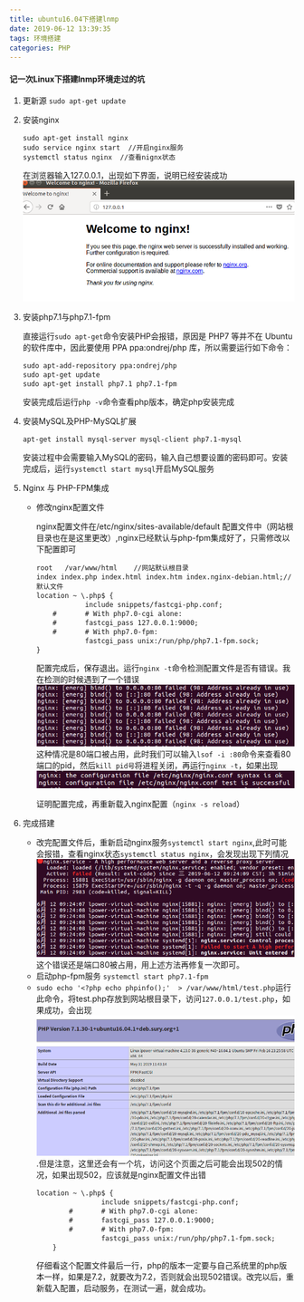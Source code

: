 ```yaml
---
title: ubuntu16.04下搭建lnmp
date: 2019-06-12 13:39:35
tags: 环境搭建
categories: PHP
---
```


#### 记一次Linux下搭建lnmp环境走过的坑
<!--more-->
1. 更新源
`sudo apt-get update`
2. 安装nginx
    ```
    sudo apt-get install nginx
    sudo service nginx start  //开启nginx服务
    systemctl status nginx  //查看nignx状态
    ```
    在浏览器输入127.0.0.1，出现如下界面，说明已经安装成功![](ubuntu16-04-下搭建lnmp/nginx.png)
3. 安装php7.1与php7.1-fpm

    直接运行`sudo apt-get`命令安装PHP会报错，原因是 PHP7 等并不在 Ubuntu的软件库中，因此要使用 PPA ppa:ondrej/php 库，所以需要运行如下命令：
    ```
    sudo apt-add-repository ppa:ondrej/php
    sudo apt-get update
    sudo apt-get install php7.1 php7.1-fpm
    ```
    安装完成后运行`php -v`命令查看php版本，确定php安装完成
4. 安装MySQL及PHP-MySQL扩展
    ```
    apt-get install mysql-server mysql-client php7.1-mysql
    ```
    安装过程中会需要输入MySQL的密码，输入自己想要设置的密码即可。安装完成后，运行`systemctl start mysql`开启MySQL服务
5. Nginx 与 PHP-FPM集成
    * 修改nginx配置文件
    
        nginx配置文件在/etc/nginx/sites-available/default 配置文件中（网站根目录也在是这里更改）,nginx已经默认与php-fpm集成好了，只需修改以下配置即可
        ```
        root   /var/www/html    //网站默认根目录
        index index.php index.html index.htm index.nginx-debian.html;//默认文件
        location ~ \.php$ {
                    include snippets/fastcgi-php.conf;
            #       # With php7.0-cgi alone:
            #       fastcgi_pass 127.0.0.1:9000;
            #       # With php7.0-fpm:
                    fastcgi_pass unix:/run/php/php7.1-fpm.sock;
        }
        ```
        配置完成后，保存退出。运行`nginx -t`命令检测配置文件是否有错误。我在检测的时候遇到了一个错误![](ubuntu16-04-下搭建lnmp/error.png)这种情况是80端口被占用，此时我们可以输入`lsof -i :80`命令来查看80端口的pid，然后`kill pid号`将进程关闭，再运行`nginx -t`，如果出现
        ![](ubuntu16-04-下搭建lnmp/ok.png)
        
        证明配置完成，再重新载入nginx配置（`nginx -s reload`）
6. 完成搭建
    * 改完配置文件后，重新启动nginx服务`systemctl start nginx`,此时可能会报错，查看nginx状态`systemctl status nginx`，会发现出现下列情况![](ubuntu16-04-下搭建lnmp/502.png)  这个错误还是端口80被占用，用上述方法再修复一次即可。
    * 启动php-fpm服务 `systemctl start php7.1-fpm`
    * `sudo echo '<?php echo phpinfo();'  > /var/www/html/test.php`运行此命令，将test.php存放到网站根目录下，访问`127.0.0.1/test.php`，如果成功，会出现  ![](ubuntu16-04-下搭建lnmp/success.png).但是注意，这里还会有一个坑，访问这个页面之后可能会出现502的情况，如果出现502，应该就是nginx配置文件出错
        ```
        location ~ \.php$ {
                        include snippets/fastcgi-php.conf;
                #       # With php7.0-cgi alone:
                #       fastcgi_pass 127.0.0.1:9000;
                #       # With php7.0-fpm:
                        fastcgi_pass unix:/run/php/php7.1-fpm.sock;
            }
        ```  
        仔细看这个配置文件最后一行，php的版本一定要与自己系统里的php版本一样，如果是7.2，就要改为7.2，否则就会出现502错误。改完以后，重新载入配置，启动服务，在测试一遍，就会成功。 
